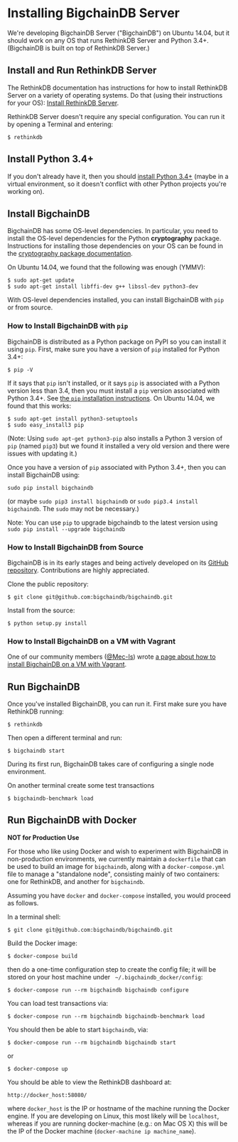 # Installing BigchainDB Server

We're developing BigchainDB Server ("BigchainDB") on Ubuntu 14.04, but it should work on any OS that runs RethinkDB Server and Python 3.4+. (BigchainDB is built on top of RethinkDB Server.)

## Install and Run RethinkDB Server

The RethinkDB documentation has instructions for how to install RethinkDB Server on a variety of operating systems. Do that (using their instructions for your OS): [Install RethinkDB Server](http://rethinkdb.com/docs/install/).

RethinkDB Server doesn't require any special configuration. You can run it by opening a Terminal and entering:
```text
$ rethinkdb
```

## Install Python 3.4+

If you don't already have it, then you should [install Python 3.4+](https://www.python.org/downloads/) (maybe in a virtual environment, so it doesn't conflict with other Python projects you're working on).

## Install BigchainDB

BigchainDB has some OS-level dependencies. In particular, you need to install the OS-level dependencies for the Python **cryptography** package. Instructions for installing those dependencies on your OS can be found in the [cryptography package documentation](https://cryptography.io/en/latest/installation/).

On Ubuntu 14.04, we found that the following was enough (YMMV):
```text
$ sudo apt-get update
$ sudo apt-get install libffi-dev g++ libssl-dev python3-dev
```

With OS-level dependencies installed, you can install BigchainDB with `pip` or from source.

### How to Install BigchainDB with `pip`

BigchainDB is distributed as a Python package on PyPI so you can install it using `pip`. First, make sure you have a version of `pip` installed for Python 3.4+:
```text
$ pip -V
```

If it says that `pip` isn't installed, or it says `pip` is associated with a Python version less than 3.4, then you must install a `pip` version associated with Python 3.4+. See [the `pip` installation instructions](https://pip.pypa.io/en/stable/installing/). On Ubuntu 14.04, we found that this works:
```text
$ sudo apt-get install python3-setuptools
$ sudo easy_install3 pip
```
(Note: Using `sudo apt-get python3-pip` also installs a Python 3 version of `pip` (named `pip3`) but we found it installed a very old version and there were issues with updating it.)

Once you have a version of `pip` associated with Python 3.4+, then you can install BigchainDB using:
```text
sudo pip install bigchaindb
```
(or maybe `sudo pip3 install bigchaindb` or `sudo pip3.4 install bigchaindb`. The `sudo` may not be necessary.)

Note: You can use `pip` to upgrade bigchaindb to the latest version using `sudo pip install --upgrade bigchaindb`

### How to Install BigchainDB from Source

BigchainDB is in its early stages and being actively developed on its [GitHub repository](https://github.com/bigchaindb/bigchaindb). Contributions are highly appreciated.

Clone the public repository:
```text
$ git clone git@github.com:bigchaindb/bigchaindb.git
```

Install from the source:
```text
$ python setup.py install
```

### How to Install BigchainDB on a VM with Vagrant

One of our community members ([@Mec-Is](https://github.com/Mec-iS)) wrote [a page about how to install BigchainDB on a VM with Vagrant](https://gist.github.com/Mec-iS/b84758397f1b21f21700).


## Run BigchainDB

Once you've installed BigchainDB, you can run it. First make sure you have RethinkDB running:
```text
$ rethinkdb
```

Then open a different terminal and run:
```text
$ bigchaindb start
```
During its first run, BigchainDB takes care of configuring a single node environment.

On another terminal create some test transactions
```text
$ bigchaindb-benchmark load
```


## Run BigchainDB with Docker

**NOT for Production Use**

For those who like using Docker and wish to experiment with BigchainDB in
non-production environments, we currently maintain a `dockerfile` that can be
used to build an image for `bigchaindb`, along with a `docker-compose.yml` file
to manage a "standalone node", consisting mainly of two containers: one for
RethinkDB, and another for `bigchaindb`.

Assuming you have `docker` and `docker-compose` installed, you would proceed as
follows.

In a terminal shell:
```text
$ git clone git@github.com:bigchaindb/bigchaindb.git
```

Build the Docker image:
```text
$ docker-compose build
```

then do a one-time configuration step to create the config file; it will be
stored on your host machine under ` ~/.bigchaindb_docker/config`:
```text
$ docker-compose run --rm bigchaindb bigchaindb configure
```

You can load test transactions via:
```text
$ docker-compose run --rm bigchaindb bigchaindb-benchmark load
```

You should then be able to start `bigchaindb`, via:
```text
$ docker-compose run --rm bigchaindb bigchaindb start
```

or
```text
$ docker-compose up
```

You should be able to view the RethinkDB dashboard at:
```text
http://docker_host:58080/
```

where `docker_host` is the IP or hostname of the machine running the Docker
engine. If you are developing on Linux, this most likely will be `localhost`,
whereas if you are running docker-machine (e.g.: on Mac OS X) this will be the
IP of the Docker machine (`docker-machine ip machine_name`).
